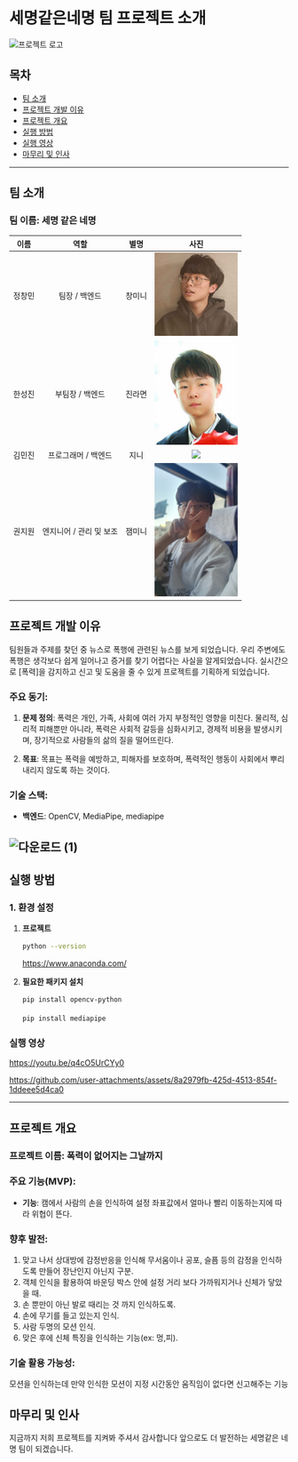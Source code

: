 # 세명같은네명 팀 프로젝트 소개
 
<img src="https://github.com/user-attachments/assets/9c50e0d2-adb6-4cb4-9805-d8b81fac070f" alt="프로젝트 로고" width="300" height="auto" />

## 목차
- [팀 소개](#팀-소개)
- [프로젝트 개발 이유](#프로젝트-개발-이유)
- [프로젝트 개요](#프로젝트-개요)
- [실행 방법](#실행-방법)
- [실행 영상](#실행-영상)
- [마무리 및 인사](#마무리-및-인사)

---
## 팀 소개

### 팀 이름: **세명 같은 네명**

| 이름   | 역할                   | 별명    | 사진                                                                 |
|--------|------------------------|---------|----------------------------------------------------------------------|
| <div style="text-align: center;">정창민</div> | <div style="text-align: center;">팀장 / 백엔드</div> | <div style="text-align: center;">창미니</div>  | <div style="text-align: center;"><img src="m6hfgq.jpg" width="150" height="auto" /></div>                   |
| <div style="text-align: center;">한성진</div> | <div style="text-align: center;">부팀장 / 백엔드</div> | <div style="text-align: center;">진라면</div>  | <div style="text-align: center;"><img src="crop_Screenshot_20200324-203647_KakaoTalk.jpg" width="150" height="auto" /></div> |
| <div style="text-align: center;">김민진</div> | <div style="text-align: center;">프로그래머 / 백엔드</div> | <div style="text-align: center;">지니</div>    | <div style="text-align: center;"><img src="https://github.com/user-attachments/assets/654737eb-956b-42ac-b2a4-9f4d390cf545" width="150" height="auto" /></div> |
| <div style="text-align: center;">권지원</div> | <div style="text-align: center;">엔지니어 / 관리 및 보조</div> | <div style="text-align: center;">잼미니</div>  | <div style="text-align: center;"><img src="Screenshot_20241221_145741_Gallery.jpg" width="150" height="auto" /></div>  |

## 프로젝트 개발 이유

팀원들과 주제를 찾던 중 뉴스로 폭행에 관련된 뉴스를 보게 되었습니다.
우리 주변에도 폭행은 생각보다 쉽게 일어나고 증거를 찾기 어렵다는 사실을 알게되었습니다.
실시간으로 [폭력]을 감지하고 신고 및 도움을 줄 수 있게 프로젝트를 기획하게 되었습니다.

### 주요 동기:
1. **문제 정의**: 폭력은 개인, 가족, 사회에 여러 가지 부정적인 영향을 미친다. 물리적, 심리적 피해뿐만 아니라, 폭력은 사회적 갈등을 심화시키고, 경제적 비용을 발생시키며, 장기적으로 사람들의 삶의 질을 떨어뜨린다.

2. **목표**: 목표는 폭력을 예방하고, 피해자를 보호하며, 폭력적인 행동이 사회에서 뿌리내리지 않도록 하는 것이다.

### 기술 스택:
- **백엔드**: OpenCV, MediaPipe, mediapipe

![다운로드 (1)](https://github.com/user-attachments/assets/30fd8ec8-c2bd-45ef-8332-d55d88f90d26)
---

## 실행 방법

### 1. 환경 설정
1. **프로젝트**
   ```bash
   python --version
   ```
   https://www.anaconda.com/

2. **필요한 패키지 설치**
   ```bash
   pip install opencv-python
   
   pip install mediapipe
   ```
### 실행 영상
https://youtu.be/q4cO5UrCYy0


https://github.com/user-attachments/assets/8a2979fb-425d-4513-854f-1ddeee5d4ca0


---
## 프로젝트 개요

### 프로젝트 이름: **폭력이 없어지는 그날까지**

### 주요 기능(MVP):
- **기능**: 캠에서 사람의 손을 인식하여 설정 좌표값에서 얼마나 빨리 이동하는지에 따라 위협이 뜬다.

### 향후 발전:
  1. 맞고 나서 상대방에 감정반응을 인식해 무서움이나 공포, 슬픔 등의 감정을 인식하도록 만들어 장난인지 아닌지 구분.
  2. 객체 인식을 활용하여 바운딩 박스 안에 설정 거리 보다 가까워지거나 신체가 닿았을 때.
  3. 손 뿐만이 아닌 발로 때리는 것 까지 인식하도록.
  4. 손에 무기를 들고 있는지 인식.
  5. 사람 두명의 모션 인식.
  6. 맞은 후에 신체 특징을 인식하는 기능(ex: 멍,피).

### 기술 활용 가능성:
모션을 인식하는데 만약 인식한 모션이 지정 시간동안 움직임이 없다면 신고해주는 기능

## 마무리 및 인사
지금까지 저희 프로젝트를 지켜봐 주셔서 감사합니다 앞으로도 더 발전하는 세명같은 네명 팀이 되겠습니다.
